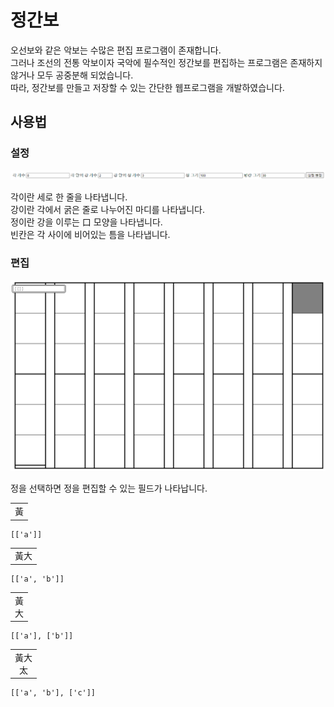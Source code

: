 # 정간보

오선보와 같은 악보는 수많은 편집 프로그램이 존재합니다.  
그러나 조선의 전통 악보이자 국악에 필수적인 정간보를 편집하는 프로그램은 존재하지 않거나 모두 공중분해 되었습니다.  
따라, 정간보를 만들고 저장할 수 있는 간단한 웹프로그램을 개발하였습니다.

## 사용법

### 설정

![](./img/1.png)

각이란 세로 한 줄을 나타냅니다.  
강이란 각에서 굵은 줄로 나누어진 마디를 나타냅니다.  
정이란 강을 이루는 口 모양을 나타냅니다.  
빈칸은 각 사이에 비어있는 틈을 나타냅니다.

### 편집

![](./img/2.png)

정을 선택하면 정을 편집할 수 있는 필드가 나타납니다.

||
|:-:|
|黃|
```
[['a']]
```

||
|:-:|
|黃大|
```
[['a', 'b']]
```

||
|:-:|
|黃<br>大|
```
[['a'], ['b']]
```

||
|:-:|
|黃大<br>太|
```
[['a', 'b'], ['c']]
```